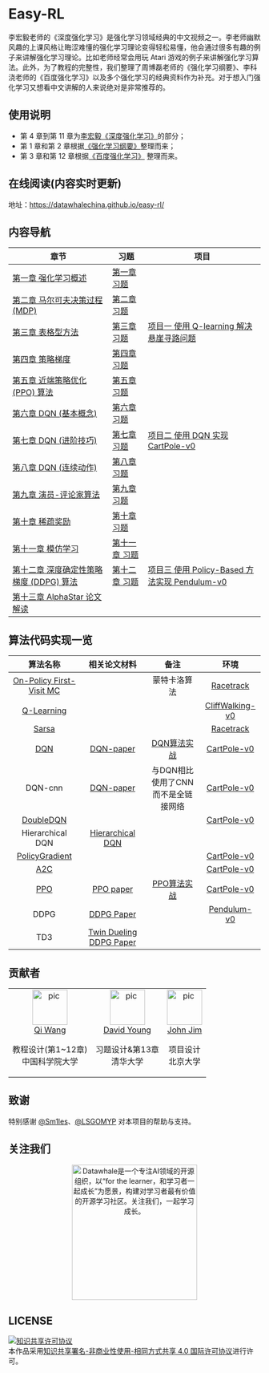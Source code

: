 # Easy-RL

李宏毅老师的《深度强化学习》是强化学习领域经典的中文视频之一。李老师幽默风趣的上课风格让晦涩难懂的强化学习理论变得轻松易懂，他会通过很多有趣的例子来讲解强化学习理论。比如老师经常会用玩 Atari 游戏的例子来讲解强化学习算法。此外，为了教程的完整性，我们整理了周博磊老师的《强化学习纲要》、李科浇老师的《百度强化学习》以及多个强化学习的经典资料作为补充。对于想入门强化学习又想看中文讲解的人来说绝对是非常推荐的。

## 使用说明

* 第 4 章到第 11 章为[李宏毅《深度强化学习》](http://speech.ee.ntu.edu.tw/~tlkagk/courses_MLDS18.html)的部分；
* 第 1 章和第 2 章根据[《强化学习纲要》](https://github.com/zhoubolei/introRL)整理而来；
* 第 3 章和第 12 章根据[《百度强化学习》](https://aistudio.baidu.com/aistudio/education/group/info/1335) 整理而来。


## 在线阅读(内容实时更新)
地址：https://datawhalechina.github.io/easy-rl/

## 内容导航
| 章节                                                         | 习题                                                         | 项目                                                         |
| ------------------------------------------------------------ | ------------------------------------------------------------ | ------------------------------------------------------------ |
| [第一章 强化学习概述](https://datawhalechina.github.io/easy-rl/#/chapter1/chapter1) | [第一章 习题](https://datawhalechina.github.io/easy-rl/#/chapter1/chapter1_questions&keywords) |                                                              |
| [第二章 马尔可夫决策过程 (MDP)](https://datawhalechina.github.io/easy-rl/#/chapter2/chapter2) | [第二章 习题](https://datawhalechina.github.io/easy-rl/#/chapter2/chapter2_questions&keywords) |                                                              |
| [第三章 表格型方法](https://datawhalechina.github.io/easy-rl/#/chapter3/chapter3) | [第三章 习题](https://datawhalechina.github.io/easy-rl/#/chapter3/chapter3_questions&keywords) | [项目一 使用 Q-learning 解决悬崖寻路问题](https://datawhalechina.github.io/easy-rl/#/chapter3/project1) |
| [第四章 策略梯度](https://datawhalechina.github.io/easy-rl/#/chapter4/chapter4) | [第四章 习题](https://datawhalechina.github.io/easy-rl/#/chapter4/chapter4_questions&keywords) |                                                              |
| [第五章 近端策略优化 (PPO) 算法](https://datawhalechina.github.io/easy-rl/#/chapter5/chapter5) | [第五章 习题](https://datawhalechina.github.io/easy-rl/#/chapter5/chapter5_questions&keywords) |                                                              |
| [第六章 DQN (基本概念)](https://datawhalechina.github.io/easy-rl/#/chapter6/chapter6) | [第六章 习题](https://datawhalechina.github.io/easy-rl/#/chapter6/chapter6_questions&keywords) |                                                              |
| [第七章 DQN (进阶技巧)](https://datawhalechina.github.io/easy-rl/#/chapter7/chapter7) | [第七章 习题](https://datawhalechina.github.io/easy-rl/#/chapter7/chapter7_questions&keywords) | [项目二 使用 DQN 实现 CartPole-v0](https://datawhalechina.github.io/easy-rl/#/chapter7/project2) |
| [第八章 DQN (连续动作)](https://datawhalechina.github.io/easy-rl/#/chapter8/chapter8) | [第八章 习题](https://datawhalechina.github.io/easy-rl/#/chapter8/chapter8_questions&keywords) |                                                              |
| [第九章 演员-评论家算法](https://datawhalechina.github.io/easy-rl/#/chapter9/chapter9) | [第九章 习题](https://datawhalechina.github.io/easy-rl/#/chapter9/chapter9_questions&keywords) |                                                              |
| [第十章 稀疏奖励](https://datawhalechina.github.io/easy-rl/#/chapter10/chapter10) | [第十章 习题](https://datawhalechina.github.io/easy-rl/#/chapter10/chapter10_questions&keywords) |                                                              |
| [第十一章 模仿学习](https://datawhalechina.github.io/easy-rl/#/chapter11/chapter11) | [第十一章 习题](https://datawhalechina.github.io/easy-rl/#/chapter11/chapter11_questions&keywords) |                                                              |
| [第十二章 深度确定性策略梯度 (DDPG) 算法](https://datawhalechina.github.io/easy-rl/#/chapter12/chapter12) | [第十二章 习题](https://datawhalechina.github.io/easy-rl/#/chapter12/chapter12_questions&keywords) | [项目三 使用 Policy-Based 方法实现 Pendulum-v0](https://datawhalechina.github.io/easy-rl/#/chapter12/project3) |
| [第十三章 AlphaStar 论文解读](https://datawhalechina.github.io/easy-rl/#/chapter13/chapter13) |||
## 算法代码实现一览

|                           算法名称                           |                        相关论文材料                         |                             备注                             |                             环境                             |
| :----------------------------------------------------------: | :---------------------------------------------------------: | :----------------------------------------------------------: | :----------------------------------------------------------: |
| [On-Policy First-Visit MC](https://github.com/datawhalechina/easy-rl/tree/master/codes/MonteCarlo) |                                                             |                         蒙特卡洛算法                         | [Racetrack](https://github.com/datawhalechina/easy-rl/blob/master/codes/envs/racetrack_env.md) |
| [Q-Learning](https://github.com/datawhalechina/easy-rl/tree/master/codes/QLearning) |                                                             |                                                              | [CliffWalking-v0](https://github.com/datawhalechina/easy-rl/blob/master/codes/envs/gym_info.md) |
| [Sarsa](https://github.com/datawhalechina/easy-rl/tree/master/codes/Sarsa) |                                                             |                                                              | [Racetrack](https://github.com/datawhalechina/easy-rl/blob/master/codes/envs/racetrack_env.md) |
| [DQN](https://github.com/datawhalechina/easy-rl/tree/master/codes/DQN) | [DQN-paper](https://www.cs.toronto.edu/~vmnih/docs/dqn.pdf) | [DQN算法实战](https://blog.csdn.net/JohnJim0/article/details/109557173) | [CartPole-v0](https://github.com/datawhalechina/easy-rl/blob/master/codes/envs/gym_info.md) |
|                           DQN-cnn                            | [DQN-paper](https://www.cs.toronto.edu/~vmnih/docs/dqn.pdf) |              与DQN相比使用了CNN而不是全链接网络              | [CartPole-v0](https://github.com/datawhalechina/easy-rl/blob/master/codes/envs/gym_info.md) |
| [DoubleDQN](https://github.com/datawhalechina/easy-rl/tree/master/codes/DoubleDQN) |                                                             |                                                              | [CartPole-v0](https://github.com/datawhalechina/easy-rl/blob/master/codes/envs/gym_info.md) |
|                       Hierarchical DQN                       |    [Hierarchical DQN](https://arxiv.org/abs/1604.06057)     |                                                              |                                                              |
| [PolicyGradient](https://github.com/datawhalechina/easy-rl/tree/master/codes/PolicyGradient) |                                                             |                                                              | [CartPole-v0](https://github.com/datawhalechina/easy-rl/blob/master/codes/envs/gym_info.md) |
| [A2C](https://github.com/datawhalechina/easy-rl/tree/master/codes/A2C) |                                                             |                                                              | [CartPole-v0](https://github.com/datawhalechina/easy-rl/blob/master/codes/envs/gym_info.md) |
| [PPO](https://github.com/datawhalechina/easy-rl/tree/master/codes/PPO) |        [PPO paper](https://arxiv.org/abs/1707.06347)        | [PPO算法实战](https://blog.csdn.net/JohnJim0/article/details/115126363) | [CartPole-v0](https://github.com/datawhalechina/easy-rl/blob/master/codes/envs/gym_info.md) |
|                             DDPG                             |       [DDPG Paper](https://arxiv.org/abs/1509.02971)        |                                                              | [Pendulum-v0](https://github.com/datawhalechina/easy-rl/blob/master/codes/envs/gym_info.md) |
|                             TD3                              | [Twin Dueling DDPG Paper](https://arxiv.org/abs/1802.09477) |                                                              |                                                              |

## 贡献者

<table border="0">
  <tbody>
    <tr align="center" >
      <td>
         <a href="https://github.com/qiwang067"><img width="70" height="70" src="https://github.com/qiwang067.png?s=40" alt="pic"></a><br>
         <a href="https://github.com/qiwang067">Qi Wang</a> 
        <p>教程设计(第1~12章)<br> 中国科学院大学</p>
      </td>
      <td>
         <a href="https://github.com/yyysjz1997"><img width="70" height="70" src="https://github.com/yyysjz1997.png?s=40" alt="pic"></a><br>
         <a href="https://github.com/yyysjz1997">David Young</a> 
        <p>习题设计&第13章 <br> 清华大学</p>
      </td>
      <td>
         <a href="https://github.com/JohnJim0816"><img width="70" height="70" src="https://github.com/JohnJim0816.png?s=40" alt="pic"></a><br>
         <a href="https://github.com/JohnJim0816">John Jim</a>
         <p>项目设计<br> 北京大学</p>
      </td>
    </tr>
  </tbody>
</table>


## 致谢

特别感谢 [@Sm1les](https://github.com/Sm1les)、[@LSGOMYP](https://github.com/LSGOMYP) 对本项目的帮助与支持。

## 关注我们
<div align=center><img src="https://raw.githubusercontent.com/datawhalechina/pumpkin-book/master/res/qrcode.jpeg" width = "250" height = "270" alt="Datawhale是一个专注AI领域的开源组织，以“for the learner，和学习者一起成长”为愿景，构建对学习者最有价值的开源学习社区。关注我们，一起学习成长。"></div>

## LICENSE
<a rel="license" href="http://creativecommons.org/licenses/by-nc-sa/4.0/"><img alt="知识共享许可协议" style="border-width:0" src="https://img.shields.io/badge/license-CC%20BY--NC--SA%204.0-lightgrey" /></a><br />本作品采用<a rel="license" href="http://creativecommons.org/licenses/by-nc-sa/4.0/">知识共享署名-非商业性使用-相同方式共享 4.0 国际许可协议</a>进行许可。

